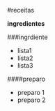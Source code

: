 #receitas

   **ingredientes**

###ingrdiente

 - lista1
 - lista2
 - lista3

####preparo
 - preparo 1
 - preparo 2
